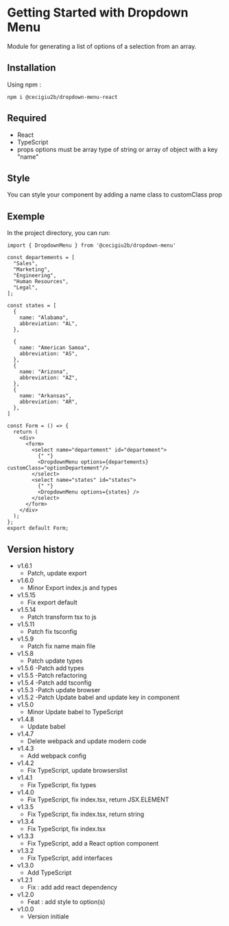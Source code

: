 # Getting Started with Dropdown Menu

Module for generating a list of options of a selection from an array.

## Installation

Using npm :

`npm i @cecigiu2b/dropdown-menu-react`

## Required

- React
- TypeScript
- props options must be array type of string or array of object with a key "name"

## Style

You can style your component by adding a name class to customClass prop

## Exemple

In the project directory, you can run:

```
import { DropdownMenu } from '@cecigiu2b/dropdown-menu'

const departements = [
  "Sales",
  "Marketing",
  "Engineering",
  "Human Resources",
  "Legal",
];

const states = [
  {
    name: "Alabama",
    abbreviation: "AL",
  },

  {
    name: "American Samoa",
    abbreviation: "AS",
  },
  {
    name: "Arizona",
    abbreviation: "AZ",
  },
  {
    name: "Arkansas",
    abbreviation: "AR",
  },
]

const Form = () => {
  return (
    <div>
      <form>
        <select name="departement" id="departement">
          {" "}
          <DropdownMenu options={departements} customClass="optionDepartement"/>
        </select>
        <select name="states" id="states">
          {" "}
          <DropdownMenu options={states} />
        </select>
      </form>
    </div>
  );
};
export default Form;

```

## Version history

- v1.6.1
  - Patch, update export
- v1.6.0
  - Minor Export index.js and types
- v1.5.15
  - Fix export default
- v1.5.14
  - Patch transform tsx to js
- v1.5.11
  - Patch fix tsconfig
- v1.5.9
  - Patch fix name main file
- v1.5.8
  - Patch update types
- v1.5.6
  -Patch add types
- v1.5.5
  -Patch refactoring
- v1.5.4
  -Patch add tsconfig
- v1.5.3
  -Patch update browser
- v1.5.2
  -Patch Update babel and update key in component
- v1.5.0
  - Minor Update babel to TypeScript
- v1.4.8
  - Update babel
- v1.4.7
  - Delete webpack and update modern code
- v1.4.3
  - Add webpack config
- v1.4.2
  - Fix TypeScript, update browserslist
- v1.4.1
  - Fix TypeScript, fix types
- v1.4.0
  - Fix TypeScript, fix index.tsx, return JSX.ELEMENT
- v1.3.5
  - Fix TypeScript, fix index.tsx, return string
- v1.3.4
  - Fix TypeScript, fix index.tsx
- v1.3.3
  - Fix TypeScript, add a React option component
- v1.3.2
  - Fix TypeScript, add interfaces
- v1.3.0
  - Add TypeScript
- v1.2.1
  - Fix : add add react dependency
- v1.2.0
  - Feat : add style to option(s)
- v1.0.0
  - Version initiale
